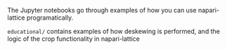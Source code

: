 
The Jupyter notebooks go through examples of how you can use napari-lattice programatically. 

`educational/` contains examples of how deskewing is performed, and the logic of the crop functionality in napari-lattice
